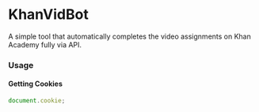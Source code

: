 # KhanVidBot
A simple tool that automatically completes the video assignments on Khan Academy fully via API.

### Usage
#### Getting Cookies
```javascript
document.cookie;
```
